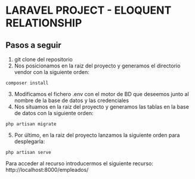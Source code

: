 # LARAVEL PROJECT - ELOQUENT RELATIONSHIP

## Pasos a seguir

  1. git clone del repositorio
  2. Nos posicionamos en la raiz del proyecto y generamos el directorio vendor con la siguiente orden:
      
    composer install
    
  3. Modificamos el fichero .env con el motor de BD que deseemos junto al nombre de la base de datos y las credenciales
  4. Nos situamos en la raiz del proyecto y generamos las tablas en la base de datos con la siguiente orden:
 
    php artisan migrate
    
  5. Por último, en la raiz del proyecto lanzamos la siguiente orden para desplegarla:
  
    php artisan serve
    
  Para acceder al recurso introducermos el siguiente recurso:
    http://localhost:8000/empleados/
